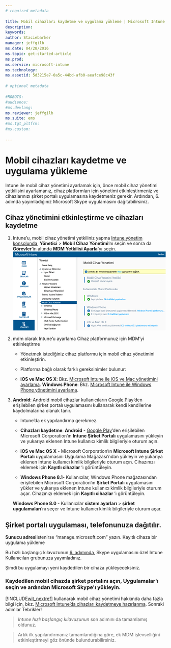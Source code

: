 ```yaml
---
# required metadata

title: Mobil cihazları kaydetme ve uygulama yükleme | Microsoft Intune
description:
keywords:
author: Staciebarker
manager: jeffgilb
ms.date: 04/28/2016
ms.topic: get-started-article
ms.prod:
ms.service: microsoft-intune
ms.technology:
ms.assetid: 5d3215e7-0a5c-44bd-afb0-aeafce98c43f

# optional metadata

#ROBOTS:
#audience:
#ms.devlang:
ms.reviewer: jeffgilb
ms.suite: ems
#ms.tgt_pltfrm:
#ms.custom:

---
```


# Mobil cihazları kaydetme ve uygulama yükleme
Intune ile mobil cihaz yönetimi ayarlamak için, önce mobil cihaz yönetimi yetkilisini ayarlamanız, cihaz platformları için yönetimi etkinleştirmeniz ve cihazlarınızı şirket portalı uygulamasına kaydetmeniz gerekir. Ardından, 6. adımda yayımladığınız Microsoft Skype uygulamasını dağıtabilirsiniz.

## Cihaz yönetimini etkinleştirme ve cihazları kaydetme

1.  Intune’u, mobil cihaz yönetimi yetkiliniz yapma  [Intune yönetim konsolunda](https://manage.microsoft.com/), **Yönetici** > **Mobil Cihaz Yönetimi**’nı seçin ve sonra da **Görevler**’in altında **MDM Yetkilisi Ayarla**’yı seçin.
    ![MDM Yetkilisi iletişim kutusunda **Evet**’i seçin. Yönetim konsolu.](./media/mdmAuthority.png)

2.  mdm olarak Intune’u ayarlama Cihaz platformunuz için MDM’yi etkinleştirme

    -   Yönetmek istediğiniz cihaz platformu için mobil cihaz yönetimini etkinleştirin.

    -   Platforma bağlı olarak farklı gereksinimler bulunur:

    -   **iOS ve Mac OS X**: Bkz. [Microsoft Intune ile iOS ve Mac yönetimini ayarlama](/intune/deploy-use/set-up-ios-and-mac-management-with-microsoft-intune). **Windows Phone**: Bkz. [Microsoft Intune ile Windows Phone yönetimini ayarlama](/intune/deploy-use/set-up-windows-phone-management-with-microsoft-intune).

3.  **Android**: Android mobil cihazlar kullanıcıların [Google Play](https://play.google.com/store/apps/details?id=com.skype.raider)’den erişilebilen şirket portalı uygulamasını kullanarak kendi kendilerine kaydolmalarına olanak tanır.

    -   Intune’da ek yapılandırma gerekmez.

    -   **Cihazları kaydetme**: **Android** - [Google Play](http://go.microsoft.com/fwlink/p/?LinkId=386612)’den erişilebilen Microsoft Corporation’ın **Intune Şirket Portalı** uygulamasını yükleyin ve yukarıya eklenen Intune kullanıcı kimlik bilgileriyle oturum açın.

    -   **iOS ve Mac OS X** - Microsoft Corporation’ın **Microsoft Intune Şirket Portalı** uygulamasını Uygulama Mağazası’ndan yükleyin ve yukarıya eklenen Intune kullanıcı kimlik bilgileriyle oturum açın.  Cihazınızı eklemek için **Kayıtlı cihazlar** ’ı görüntüleyin.

    -   **Windows Phone 8.1**- Kullanıcılar, Windows Phone mağazasından erişilebilen Microsoft Corporation’ın **Şirket Portalı** uygulamasını yükler ve yukarıya eklenen Intune kullanıcı kimlik bilgileriyle oturum açar. Cihazınızı eklemek için **Kayıtlı cihazlar** ’ı görüntüleyin.

    **Windows Phone 8.0** - Kullanıcılar **sistem ayarları** &gt; **şirket uygulamaları**’nı seçer ve Intune kullanıcı kimlik bilgileriyle oturum açar.

## Şirket portalı uygulaması, telefonunuza dağıtılır.
**Sunucu adresi**istenirse “manage.microsoft.com” yazın. Kayıtlı cihaza bir uygulama yükleme

Bu hızlı başlangıç kılavuzunun [6. adımında](start-with-a-paid-subscription-to-microsoft-intune-step-6.md), Skype uygulamasını özel Intune Kullanıcıları grubunuza yayımladınız.

Şimdi bu uygulamayı yeni kaydedilen bir cihaza yükleyeceksiniz.


### Kaydedilen mobil cihazda şirket portalını açın, **Uygulamalar**'ı seçin ve ardından **Microsoft Skype**'ı yükleyin.
[!INCLUDE[wit_nextref](../includes/wit_nextref_md.md)] kullanarak mobil cihaz yönetimi hakkında daha fazla bilgi için, bkz. [Microsoft Intune’da cihazları kaydetmeye hazırlanma](/intune/deploy-use/get-ready-to-enroll-devices-in-microsoft-intune). Sonraki adımlar Tebrikler!

>*Intune hızlı başlangıç kılavuzunun* son adımını da tamamlamış oldunuz.

>Artık ilk yapılandırmanız tamamlandığına göre, ek MDM işlevselliğini etkinleştirmeyi göz önünde bulundurabilirsiniz.  


<!--HONumber=May16_HO2-->


